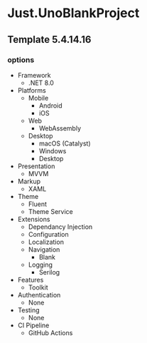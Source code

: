# Just.UnoBlankProject

## Template 5.4.14.16

### options

- Framework
  - .NET 8.0
- Platforms
  - Mobile
    - Android
    - iOS
  - Web
    - WebAssembly
  - Desktop
    - macOS (Catalyst)
    - Windows
    - Desktop
- Presentation
  - MVVM
- Markup
  - XAML
- Theme
  - Fluent
  - Theme Service
- Extensions
  - Dependancy Injection
  - Configuration
  - Localization
  - Navigation
    - Blank
  - Logging
    - Serilog
- Features
  - Toolkit
- Authentication
  - None
- Testing
  - None
- CI Pipeline
  - GitHub Actions
